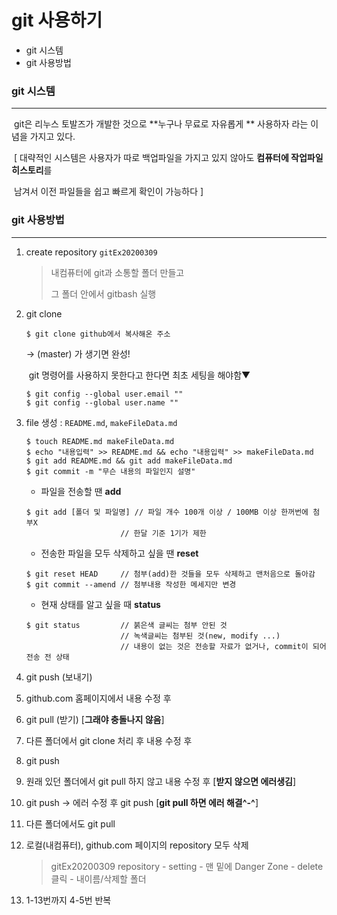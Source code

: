 # git 사용하기

- git 시스템
- git 사용방법



###  git 시스템

---

​	git은 리누스  토발즈가 개발한 것으로 **누구나 무료로 자유롭게 ** 사용하자 라는 이념을 가지고 있다. 

​	[ 대략적인 시스템은 사용자가 따로 백업파일을 가지고 있지 않아도 **컴퓨터에 작업파일 히스토리**를

​	남겨서 이전 파일들을 쉽고 빠르게 확인이 가능하다 ]



### git 사용방법

---

1. create repository `gitEx20200309`

   > 내컴퓨터에 git과 소통할 폴더 만들고
   >
   > 그 폴더 안에서 gitbash 실행

   

2. git clone

   ```shell
   $ git clone github에서 복사해온 주소 
   ```

   -> (master) 가 생기면 완성!

   ​	git 명령어를 사용하지 못한다고 한다면 최초 세팅을 해야함▼

   ```shell
   $ git config --global user.email ""
   $ git config --global user.name ""
   ```

   

3. file 생성 : `README.md`, `makeFileData.md` 

   ```shell
   $ touch README.md makeFileData.md
   $ echo "내용입력" >> README.md && echo "내용입력" >> makeFileData.md
   $ git add README.md && git add makeFileData.md
   $ git commit -m "무슨 내용의 파일인지 설명"
   ```

   - 파일을 전송할 땐 **add**

   ``` shell
   $ git add [폴더 및 파일명] // 파일 개수 100개 이상 / 100MB 이상 한꺼번에 첨부X
   						// 한달 기준 1기가 제한
   ```

   - 전송한 파일을 모두 삭제하고 싶을 땐 **reset**

   ``` shell
   $ git reset HEAD		// 첨부(add)한 것들을 모두 삭제하고 맨처음으로 돌아감
   $ git commit --amend	// 첨부내용 작성한 메세지만 변경
   ```

   - 현재 상태를 알고 싶을 때 **status**

   ``` shell
   $ git status			// 붉은색 글씨는 첨부 안된 것
   						// 녹색글씨는 첨부된 것(new, modify ...)
   						// 내용이 없는 것은 전송할 자료가 없거나, commit이 되어 전송 전 상태
   ```

   

4. git push (보내기) 

5. github.com 홈페이지에서 내용 수정 후

6. git pull (받기)  [**그래야 충돌나지 않음**]

7. 다른 폴더에서 git clone 처리 후 내용 수정 후

8. git push

9. 원래 있던 폴더에서 git pull 하지 않고 내용 수정 후 [**받지 않으면 에러생김**]

10. git push -> 에러 수정 후 git push [**git pull 하면 에러 해결^-^**]

11. 다른 폴더에서도 git pull

12. 로컬(내컴퓨터), github.com 페이지의 repository 모두 삭제

    >  gitEx20200309 repository - setting - 맨 밑에 Danger Zone - delete 클릭 - 내이름/삭제할 폴더

13. 1-13번까지 4-5번  반복
